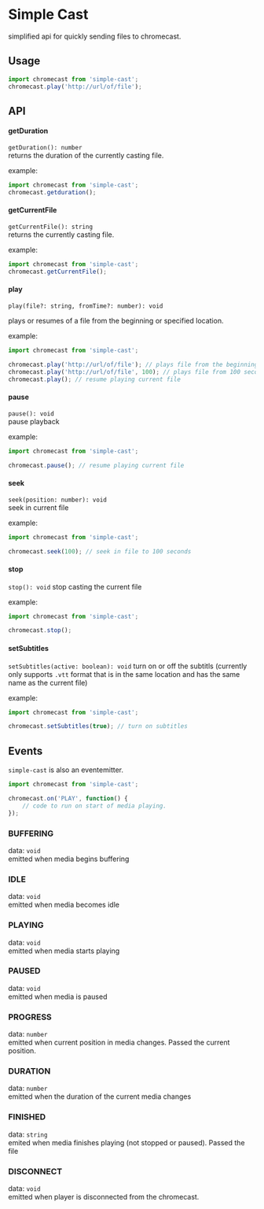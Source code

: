 # Simple Cast  

simplified api for quickly sending files to chromecast.

## Usage

```js
import chromecast from 'simple-cast';
chromecast.play('http://url/of/file');
```

## API

#### getDuration
`getDuration(): number`  
returns the duration of the currently casting file.  

example:
```js
import chromecast from 'simple-cast';
chromecast.getduration();
```

#### getCurrentFile
`getCurrentFile(): string`  
returns the currently casting file.  

example:
```js
import chromecast from 'simple-cast';
chromecast.getCurrentFile();
```

#### play
`play(file?: string, fromTime?: number): void`  

plays or resumes of a file from the beginning or specified location.

example:
```js
import chromecast from 'simple-cast';

chromecast.play('http://url/of/file'); // plays file from the beginning
chromecast.play('http://url/of/file', 100); // plays file from 100 seconds
chromecast.play(); // resume playing current file
```

#### pause
`pause(): void`  
pause playback

example:
```js
import chromecast from 'simple-cast';

chromecast.pause(); // resume playing current file
```

#### seek
`seek(position: number): void`  
seek in current file

example:
```js
import chromecast from 'simple-cast';

chromecast.seek(100); // seek in file to 100 seconds
```

#### stop
`stop(): void`
stop casting the current file

example:
```js
import chromecast from 'simple-cast';

chromecast.stop();
```

#### setSubtitles
`setSubtitles(active: boolean): void`
turn on or off the subtitls (currently only supports `.vtt` format that is in the same location and has the same name as the current file)  

example:
```js
import chromecast from 'simple-cast';

chromecast.setSubtitles(true); // turn on subtitles
```
  
## Events
`simple-cast` is also an eventemitter. 
```js
import chromecast from 'simple-cast';

chromecast.on('PLAY', function() {
    // code to run on start of media playing.
});
```
### BUFFERING
data: `void`  
emitted when media begins buffering

### IDLE
data: `void`  
emitted when media becomes idle

### PLAYING
data: `void`  
emitted when media starts playing

### PAUSED
data: `void`  
emitted when media is paused

### PROGRESS
data: `number`  
emitted when current position in media changes. Passed the current position.

### DURATION
data: `number`  
emitted when the duration of the current media changes

### FINISHED
data: `string`  
emited when media finishes playing (not stopped or paused). Passed the file

### DISCONNECT
data: `void`  
emitted when player is disconnected from the chromecast.

